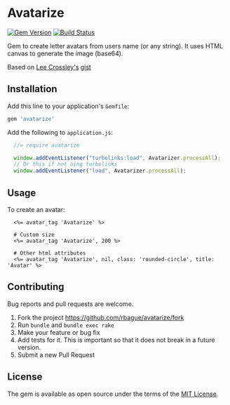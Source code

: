 # Avatarize
[![Gem Version](https://badge.fury.io/rb/avatarize.svg)](https://badge.fury.io/rb/avatarize)
[![Build Status](https://travis-ci.org/rbague/avatarize.svg?branch=master)](https://travis-ci.org/rbague/avatarize)

Gem to create letter avatars from users name (or any string).
It uses HTML canvas to generate the image (base64).

Based on [Lee Crossley's](https://github.com/leecrossley) [gist](https://gist.github.com/leecrossley/6027780)

## Installation

Add this line to your application's `Gemfile`:

```ruby
gem 'avatarize'
```

Add the following to `application.js`:
```js
  //= require avatarize

  window.addEventListener("turbolinks:load", Avatarizer.processAll);
  // Or this if not uing turbolinks
  window.addEventListener("load", Avatarizer.processAll);
```

## Usage

To create an avatar:
```erb
  <%= avatar_tag 'Avatarize' %>

  # Custom size
  <%= avatar_tag 'Avatarize', 200 %>

  # Other html attributes
  <%= avatar_tag 'Avatarize', nil, class: 'rounded-circle', title: 'Avatar' %>
```

## Contributing

Bug reports and pull requests are welcome.

1. Fork the project https://github.com/rbague/avatarize/fork
2. Run `bundle` and `bundle exec rake`
3. Make your feature or bug fix
4. Add tests for it. This is important so that it does not break in a future version.
5. Submit a new Pull Request

## License

The gem is available as open source under the terms of the [MIT License](https://opensource.org/licenses/MIT).
